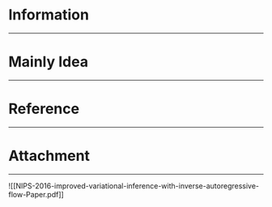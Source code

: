 # Information
---


# Mainly Idea
---


# Reference
---


# Attachment
---
![[NIPS-2016-improved-variational-inference-with-inverse-autoregressive-flow-Paper.pdf]]